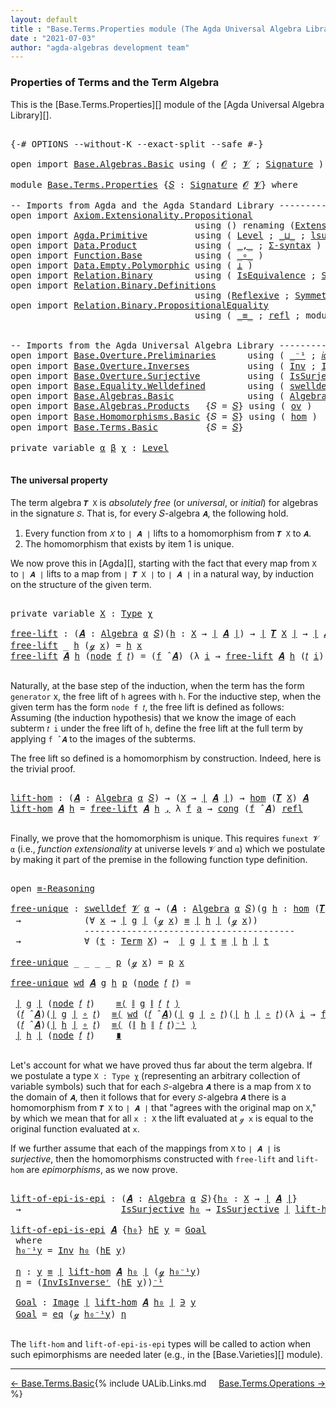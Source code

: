 ```yaml
---
layout: default
title : "Base.Terms.Properties module (The Agda Universal Algebra Library)"
date : "2021-07-03"
author: "agda-algebras development team"
---
```


### <a id="properties-of-terms-and-the-term-algebra">Properties of Terms and the Term Algebra</a>

This is the [Base.Terms.Properties][] module of the [Agda Universal Algebra Library][].


<pre class="Agda">

<a id="366" class="Symbol">{-#</a> <a id="370" class="Keyword">OPTIONS</a> <a id="378" class="Pragma">--without-K</a> <a id="390" class="Pragma">--exact-split</a> <a id="404" class="Pragma">--safe</a> <a id="411" class="Symbol">#-}</a>

<a id="416" class="Keyword">open</a> <a id="421" class="Keyword">import</a> <a id="428" href="Base.Algebras.Basic.html" class="Module">Base.Algebras.Basic</a> <a id="448" class="Keyword">using</a> <a id="454" class="Symbol">(</a> <a id="456" href="Base.Algebras.Basic.html#1160" class="Generalizable">𝓞</a> <a id="458" class="Symbol">;</a> <a id="460" href="Base.Algebras.Basic.html#1162" class="Generalizable">𝓥</a> <a id="462" class="Symbol">;</a> <a id="464" href="Base.Algebras.Basic.html#3888" class="Function">Signature</a> <a id="474" class="Symbol">)</a>

<a id="477" class="Keyword">module</a> <a id="484" href="Base.Terms.Properties.html" class="Module">Base.Terms.Properties</a> <a id="506" class="Symbol">{</a><a id="507" href="Base.Terms.Properties.html#507" class="Bound">𝑆</a> <a id="509" class="Symbol">:</a> <a id="511" href="Base.Algebras.Basic.html#3888" class="Function">Signature</a> <a id="521" href="Base.Algebras.Basic.html#1160" class="Generalizable">𝓞</a> <a id="523" href="Base.Algebras.Basic.html#1162" class="Generalizable">𝓥</a><a id="524" class="Symbol">}</a> <a id="526" class="Keyword">where</a>

<a id="533" class="Comment">-- Imports from Agda and the Agda Standard Library --------------------------------------</a>
<a id="623" class="Keyword">open</a> <a id="628" class="Keyword">import</a> <a id="635" href="Axiom.Extensionality.Propositional.html" class="Module">Axiom.Extensionality.Propositional</a>
                                   <a id="705" class="Keyword">using</a> <a id="711" class="Symbol">()</a> <a id="714" class="Keyword">renaming</a> <a id="723" class="Symbol">(</a><a id="724" href="Axiom.Extensionality.Propositional.html#741" class="Function">Extensionality</a> <a id="739" class="Symbol">to</a> <a id="742" class="Function">funext</a><a id="748" class="Symbol">)</a>
<a id="750" class="Keyword">open</a> <a id="755" class="Keyword">import</a> <a id="762" href="Agda.Primitive.html" class="Module">Agda.Primitive</a>         <a id="785" class="Keyword">using</a> <a id="791" class="Symbol">(</a> <a id="793" href="Agda.Primitive.html#597" class="Postulate">Level</a> <a id="799" class="Symbol">;</a> <a id="801" href="Agda.Primitive.html#810" class="Primitive Operator">_⊔_</a> <a id="805" class="Symbol">;</a> <a id="807" href="Agda.Primitive.html#780" class="Primitive">lsuc</a> <a id="812" class="Symbol">)</a> <a id="814" class="Keyword">renaming</a> <a id="823" class="Symbol">(</a> <a id="825" href="Agda.Primitive.html#326" class="Primitive">Set</a> <a id="829" class="Symbol">to</a> <a id="832" class="Primitive">Type</a> <a id="837" class="Symbol">)</a>
<a id="839" class="Keyword">open</a> <a id="844" class="Keyword">import</a> <a id="851" href="Data.Product.html" class="Module">Data.Product</a>           <a id="874" class="Keyword">using</a> <a id="880" class="Symbol">(</a> <a id="882" href="Agda.Builtin.Sigma.html#236" class="InductiveConstructor Operator">_,_</a> <a id="886" class="Symbol">;</a> <a id="888" href="Data.Product.html#916" class="Function">Σ-syntax</a> <a id="897" class="Symbol">)</a>
<a id="899" class="Keyword">open</a> <a id="904" class="Keyword">import</a> <a id="911" href="Function.Base.html" class="Module">Function.Base</a>          <a id="934" class="Keyword">using</a> <a id="940" class="Symbol">(</a> <a id="942" href="Function.Base.html#1031" class="Function Operator">_∘_</a> <a id="946" class="Symbol">)</a>
<a id="948" class="Keyword">open</a> <a id="953" class="Keyword">import</a> <a id="960" href="Data.Empty.Polymorphic.html" class="Module">Data.Empty.Polymorphic</a> <a id="983" class="Keyword">using</a> <a id="989" class="Symbol">(</a> <a id="991" href="Data.Empty.Polymorphic.html#331" class="Function">⊥</a> <a id="993" class="Symbol">)</a>
<a id="995" class="Keyword">open</a> <a id="1000" class="Keyword">import</a> <a id="1007" href="Relation.Binary.html" class="Module">Relation.Binary</a>        <a id="1030" class="Keyword">using</a> <a id="1036" class="Symbol">(</a> <a id="1038" href="Relation.Binary.Structures.html#1522" class="Record">IsEquivalence</a> <a id="1052" class="Symbol">;</a> <a id="1054" href="Relation.Binary.Bundles.html#1009" class="Record">Setoid</a> <a id="1061" class="Symbol">)</a>
<a id="1063" class="Keyword">open</a> <a id="1068" class="Keyword">import</a> <a id="1075" href="Relation.Binary.Definitions.html" class="Module">Relation.Binary.Definitions</a>
                                   <a id="1138" class="Keyword">using</a> <a id="1144" class="Symbol">(</a><a id="1145" href="Relation.Binary.Definitions.html#1339" class="Function">Reflexive</a> <a id="1155" class="Symbol">;</a> <a id="1157" href="Relation.Binary.Definitions.html#1498" class="Function">Symmetric</a> <a id="1167" class="Symbol">;</a> <a id="1169" href="Relation.Binary.Definitions.html#1978" class="Function">Transitive</a> <a id="1180" class="Symbol">)</a>
<a id="1182" class="Keyword">open</a> <a id="1187" class="Keyword">import</a> <a id="1194" href="Relation.Binary.PropositionalEquality.html" class="Module">Relation.Binary.PropositionalEquality</a>
                                   <a id="1267" class="Keyword">using</a> <a id="1273" class="Symbol">(</a> <a id="1275" href="Agda.Builtin.Equality.html#151" class="Datatype Operator">_≡_</a> <a id="1279" class="Symbol">;</a> <a id="1281" href="Agda.Builtin.Equality.html#208" class="InductiveConstructor">refl</a> <a id="1286" class="Symbol">;</a> <a id="1288" class="Keyword">module</a> <a id="1295" href="Relation.Binary.PropositionalEquality.Core.html#2708" class="Module">≡-Reasoning</a> <a id="1307" class="Symbol">;</a> <a id="1309" href="Relation.Binary.PropositionalEquality.Core.html#1130" class="Function">cong</a> <a id="1314" class="Symbol">)</a>


<a id="1318" class="Comment">-- Imports from the Agda Universal Algebra Library ----------------------------------------</a>
<a id="1410" class="Keyword">open</a> <a id="1415" class="Keyword">import</a> <a id="1422" href="Base.Overture.Preliminaries.html" class="Module">Base.Overture.Preliminaries</a>      <a id="1455" class="Keyword">using</a> <a id="1461" class="Symbol">(</a> <a id="1463" href="Base.Overture.Preliminaries.html#4995" class="Function Operator">_⁻¹</a> <a id="1467" class="Symbol">;</a> <a id="1469" href="Base.Overture.Preliminaries.html#5394" class="Function">𝑖𝑑</a> <a id="1472" class="Symbol">;</a> <a id="1474" href="Base.Overture.Preliminaries.html#4402" class="Function Operator">∣_∣</a> <a id="1478" class="Symbol">;</a> <a id="1480" href="Base.Overture.Preliminaries.html#4440" class="Function Operator">∥_∥</a><a id="1483" class="Symbol">)</a>
<a id="1485" class="Keyword">open</a> <a id="1490" class="Keyword">import</a> <a id="1497" href="Base.Overture.Inverses.html" class="Module">Base.Overture.Inverses</a>           <a id="1530" class="Keyword">using</a> <a id="1536" class="Symbol">(</a> <a id="1538" href="Base.Overture.Inverses.html#2210" class="Function">Inv</a> <a id="1542" class="Symbol">;</a> <a id="1544" href="Base.Overture.Inverses.html#2457" class="Function">InvIsInverseʳ</a> <a id="1558" class="Symbol">;</a> <a id="1560" href="Base.Overture.Inverses.html#1097" class="Datatype Operator">Image_∋_</a><a id="1568" class="Symbol">;</a> <a id="1570" href="Base.Overture.Inverses.html#1145" class="InductiveConstructor">eq</a> <a id="1573" class="Symbol">)</a>
<a id="1575" class="Keyword">open</a> <a id="1580" class="Keyword">import</a> <a id="1587" href="Base.Overture.Surjective.html" class="Module">Base.Overture.Surjective</a>         <a id="1620" class="Keyword">using</a> <a id="1626" class="Symbol">(</a> <a id="1628" href="Base.Overture.Surjective.html#1692" class="Function">IsSurjective</a> <a id="1641" class="Symbol">)</a>
<a id="1643" class="Keyword">open</a> <a id="1648" class="Keyword">import</a> <a id="1655" href="Base.Equality.Welldefined.html" class="Module">Base.Equality.Welldefined</a>        <a id="1688" class="Keyword">using</a> <a id="1694" class="Symbol">(</a> <a id="1696" href="Base.Equality.Welldefined.html#2671" class="Function">swelldef</a> <a id="1705" class="Symbol">)</a>
<a id="1707" class="Keyword">open</a> <a id="1712" class="Keyword">import</a> <a id="1719" href="Base.Algebras.Basic.html" class="Module">Base.Algebras.Basic</a>              <a id="1752" class="Keyword">using</a> <a id="1758" class="Symbol">(</a> <a id="1760" href="Base.Algebras.Basic.html#6257" class="Function">Algebra</a> <a id="1768" class="Symbol">;</a> <a id="1770" href="Base.Algebras.Basic.html#9364" class="Function Operator">_̂_</a> <a id="1774" class="Symbol">)</a>
<a id="1776" class="Keyword">open</a> <a id="1781" class="Keyword">import</a> <a id="1788" href="Base.Algebras.Products.html" class="Module">Base.Algebras.Products</a>   <a id="1813" class="Symbol">{</a><a id="1814" class="Argument">𝑆</a> <a id="1816" class="Symbol">=</a> <a id="1818" href="Base.Terms.Properties.html#507" class="Bound">𝑆</a><a id="1819" class="Symbol">}</a> <a id="1821" class="Keyword">using</a> <a id="1827" class="Symbol">(</a> <a id="1829" href="Base.Algebras.Products.html#3165" class="Function">ov</a> <a id="1832" class="Symbol">)</a>
<a id="1834" class="Keyword">open</a> <a id="1839" class="Keyword">import</a> <a id="1846" href="Base.Homomorphisms.Basic.html" class="Module">Base.Homomorphisms.Basic</a> <a id="1871" class="Symbol">{</a><a id="1872" class="Argument">𝑆</a> <a id="1874" class="Symbol">=</a> <a id="1876" href="Base.Terms.Properties.html#507" class="Bound">𝑆</a><a id="1877" class="Symbol">}</a> <a id="1879" class="Keyword">using</a> <a id="1885" class="Symbol">(</a> <a id="1887" href="Base.Homomorphisms.Basic.html#2682" class="Function">hom</a> <a id="1891" class="Symbol">)</a>
<a id="1893" class="Keyword">open</a> <a id="1898" class="Keyword">import</a> <a id="1905" href="Base.Terms.Basic.html" class="Module">Base.Terms.Basic</a>         <a id="1930" class="Symbol">{</a><a id="1931" class="Argument">𝑆</a> <a id="1933" class="Symbol">=</a> <a id="1935" href="Base.Terms.Properties.html#507" class="Bound">𝑆</a><a id="1936" class="Symbol">}</a>

<a id="1939" class="Keyword">private</a> <a id="1947" class="Keyword">variable</a> <a id="1956" href="Base.Terms.Properties.html#1956" class="Generalizable">α</a> <a id="1958" href="Base.Terms.Properties.html#1958" class="Generalizable">β</a> <a id="1960" href="Base.Terms.Properties.html#1960" class="Generalizable">χ</a> <a id="1962" class="Symbol">:</a> <a id="1964" href="Agda.Primitive.html#597" class="Postulate">Level</a>

</pre>


#### <a id="the-universal-property">The universal property</a>

The term algebra `𝑻 X` is *absolutely free* (or *universal*, or *initial*) for algebras in the signature `𝑆`. That is, for every 𝑆-algebra `𝑨`, the following hold.

1. Every function from `𝑋` to `∣ 𝑨 ∣` lifts to a homomorphism from `𝑻 X` to `𝑨`.
2. The homomorphism that exists by item 1 is unique.

We now prove this in [Agda][], starting with the fact that every map from `X` to `∣ 𝑨 ∣` lifts to a map from `∣ 𝑻 X ∣` to `∣ 𝑨 ∣` in a natural way, by induction on the structure of the given term.

<pre class="Agda">

<a id="2560" class="Keyword">private</a> <a id="2568" class="Keyword">variable</a> <a id="2577" href="Base.Terms.Properties.html#2577" class="Generalizable">X</a> <a id="2579" class="Symbol">:</a> <a id="2581" href="Base.Terms.Properties.html#832" class="Primitive">Type</a> <a id="2586" href="Base.Terms.Properties.html#1960" class="Generalizable">χ</a>

<a id="free-lift"></a><a id="2589" href="Base.Terms.Properties.html#2589" class="Function">free-lift</a> <a id="2599" class="Symbol">:</a> <a id="2601" class="Symbol">(</a><a id="2602" href="Base.Terms.Properties.html#2602" class="Bound">𝑨</a> <a id="2604" class="Symbol">:</a> <a id="2606" href="Base.Algebras.Basic.html#6257" class="Function">Algebra</a> <a id="2614" href="Base.Terms.Properties.html#1956" class="Generalizable">α</a> <a id="2616" href="Base.Terms.Properties.html#507" class="Bound">𝑆</a><a id="2617" class="Symbol">)(</a><a id="2619" href="Base.Terms.Properties.html#2619" class="Bound">h</a> <a id="2621" class="Symbol">:</a> <a id="2623" href="Base.Terms.Properties.html#2577" class="Generalizable">X</a> <a id="2625" class="Symbol">→</a> <a id="2627" href="Base.Overture.Preliminaries.html#4402" class="Function Operator">∣</a> <a id="2629" href="Base.Terms.Properties.html#2602" class="Bound">𝑨</a> <a id="2631" href="Base.Overture.Preliminaries.html#4402" class="Function Operator">∣</a><a id="2632" class="Symbol">)</a> <a id="2634" class="Symbol">→</a> <a id="2636" href="Base.Overture.Preliminaries.html#4402" class="Function Operator">∣</a> <a id="2638" href="Base.Terms.Basic.html#3304" class="Function">𝑻</a> <a id="2640" href="Base.Terms.Properties.html#2577" class="Generalizable">X</a> <a id="2642" href="Base.Overture.Preliminaries.html#4402" class="Function Operator">∣</a> <a id="2644" class="Symbol">→</a> <a id="2646" href="Base.Overture.Preliminaries.html#4402" class="Function Operator">∣</a> <a id="2648" href="Base.Terms.Properties.html#2602" class="Bound">𝑨</a> <a id="2650" href="Base.Overture.Preliminaries.html#4402" class="Function Operator">∣</a>
<a id="2652" href="Base.Terms.Properties.html#2589" class="Function">free-lift</a> <a id="2662" class="Symbol">_</a> <a id="2664" href="Base.Terms.Properties.html#2664" class="Bound">h</a> <a id="2666" class="Symbol">(</a><a id="2667" href="Base.Terms.Basic.html#2062" class="InductiveConstructor">ℊ</a> <a id="2669" href="Base.Terms.Properties.html#2669" class="Bound">x</a><a id="2670" class="Symbol">)</a> <a id="2672" class="Symbol">=</a> <a id="2674" href="Base.Terms.Properties.html#2664" class="Bound">h</a> <a id="2676" href="Base.Terms.Properties.html#2669" class="Bound">x</a>
<a id="2678" href="Base.Terms.Properties.html#2589" class="Function">free-lift</a> <a id="2688" href="Base.Terms.Properties.html#2688" class="Bound">𝑨</a> <a id="2690" href="Base.Terms.Properties.html#2690" class="Bound">h</a> <a id="2692" class="Symbol">(</a><a id="2693" href="Base.Terms.Basic.html#2104" class="InductiveConstructor">node</a> <a id="2698" href="Base.Terms.Properties.html#2698" class="Bound">f</a> <a id="2700" href="Base.Terms.Properties.html#2700" class="Bound">𝑡</a><a id="2701" class="Symbol">)</a> <a id="2703" class="Symbol">=</a> <a id="2705" class="Symbol">(</a><a id="2706" href="Base.Terms.Properties.html#2698" class="Bound">f</a> <a id="2708" href="Base.Algebras.Basic.html#9364" class="Function Operator">̂</a> <a id="2710" href="Base.Terms.Properties.html#2688" class="Bound">𝑨</a><a id="2711" class="Symbol">)</a> <a id="2713" class="Symbol">(λ</a> <a id="2716" href="Base.Terms.Properties.html#2716" class="Bound">i</a> <a id="2718" class="Symbol">→</a> <a id="2720" href="Base.Terms.Properties.html#2589" class="Function">free-lift</a> <a id="2730" href="Base.Terms.Properties.html#2688" class="Bound">𝑨</a> <a id="2732" href="Base.Terms.Properties.html#2690" class="Bound">h</a> <a id="2734" class="Symbol">(</a><a id="2735" href="Base.Terms.Properties.html#2700" class="Bound">𝑡</a> <a id="2737" href="Base.Terms.Properties.html#2716" class="Bound">i</a><a id="2738" class="Symbol">))</a>

</pre>

Naturally, at the base step of the induction, when the term has the form `generator`
x, the free lift of `h` agrees with `h`.  For the inductive step, when the
given term has the form `node f 𝑡`, the free lift is defined as
follows: Assuming (the induction hypothesis) that we know the image of each
subterm `𝑡 i` under the free lift of `h`, define the free lift at the
full term by applying `f ̂ 𝑨` to the images of the subterms.

The free lift so defined is a homomorphism by construction. Indeed, here is the trivial proof.

<pre class="Agda">

<a id="lift-hom"></a><a id="3296" href="Base.Terms.Properties.html#3296" class="Function">lift-hom</a> <a id="3305" class="Symbol">:</a> <a id="3307" class="Symbol">(</a><a id="3308" href="Base.Terms.Properties.html#3308" class="Bound">𝑨</a> <a id="3310" class="Symbol">:</a> <a id="3312" href="Base.Algebras.Basic.html#6257" class="Function">Algebra</a> <a id="3320" href="Base.Terms.Properties.html#1956" class="Generalizable">α</a> <a id="3322" href="Base.Terms.Properties.html#507" class="Bound">𝑆</a><a id="3323" class="Symbol">)</a> <a id="3325" class="Symbol">→</a> <a id="3327" class="Symbol">(</a><a id="3328" href="Base.Terms.Properties.html#2577" class="Generalizable">X</a> <a id="3330" class="Symbol">→</a> <a id="3332" href="Base.Overture.Preliminaries.html#4402" class="Function Operator">∣</a> <a id="3334" href="Base.Terms.Properties.html#3308" class="Bound">𝑨</a> <a id="3336" href="Base.Overture.Preliminaries.html#4402" class="Function Operator">∣</a><a id="3337" class="Symbol">)</a> <a id="3339" class="Symbol">→</a> <a id="3341" href="Base.Homomorphisms.Basic.html#2682" class="Function">hom</a> <a id="3345" class="Symbol">(</a><a id="3346" href="Base.Terms.Basic.html#3304" class="Function">𝑻</a> <a id="3348" href="Base.Terms.Properties.html#2577" class="Generalizable">X</a><a id="3349" class="Symbol">)</a> <a id="3351" href="Base.Terms.Properties.html#3308" class="Bound">𝑨</a>
<a id="3353" href="Base.Terms.Properties.html#3296" class="Function">lift-hom</a> <a id="3362" href="Base.Terms.Properties.html#3362" class="Bound">𝑨</a> <a id="3364" href="Base.Terms.Properties.html#3364" class="Bound">h</a> <a id="3366" class="Symbol">=</a> <a id="3368" href="Base.Terms.Properties.html#2589" class="Function">free-lift</a> <a id="3378" href="Base.Terms.Properties.html#3362" class="Bound">𝑨</a> <a id="3380" href="Base.Terms.Properties.html#3364" class="Bound">h</a> <a id="3382" href="Agda.Builtin.Sigma.html#236" class="InductiveConstructor Operator">,</a> <a id="3384" class="Symbol">λ</a> <a id="3386" href="Base.Terms.Properties.html#3386" class="Bound">f</a> <a id="3388" href="Base.Terms.Properties.html#3388" class="Bound">a</a> <a id="3390" class="Symbol">→</a> <a id="3392" href="Relation.Binary.PropositionalEquality.Core.html#1130" class="Function">cong</a> <a id="3397" class="Symbol">(</a><a id="3398" href="Base.Terms.Properties.html#3386" class="Bound">f</a> <a id="3400" href="Base.Algebras.Basic.html#9364" class="Function Operator">̂</a> <a id="3402" href="Base.Terms.Properties.html#3362" class="Bound">𝑨</a><a id="3403" class="Symbol">)</a> <a id="3405" href="Agda.Builtin.Equality.html#208" class="InductiveConstructor">refl</a>

</pre>

Finally, we prove that the homomorphism is unique.  This requires `funext 𝓥 α` (i.e., *function extensionality* at universe levels `𝓥` and `α`) which we postulate by making it part of the premise in the following function type definition.

<pre class="Agda">

<a id="3677" class="Keyword">open</a> <a id="3682" href="Relation.Binary.PropositionalEquality.Core.html#2708" class="Module">≡-Reasoning</a>

<a id="free-unique"></a><a id="3695" href="Base.Terms.Properties.html#3695" class="Function">free-unique</a> <a id="3707" class="Symbol">:</a> <a id="3709" href="Base.Equality.Welldefined.html#2671" class="Function">swelldef</a> <a id="3718" href="Base.Terms.Properties.html#523" class="Bound">𝓥</a> <a id="3720" href="Base.Terms.Properties.html#1956" class="Generalizable">α</a> <a id="3722" class="Symbol">→</a> <a id="3724" class="Symbol">(</a><a id="3725" href="Base.Terms.Properties.html#3725" class="Bound">𝑨</a> <a id="3727" class="Symbol">:</a> <a id="3729" href="Base.Algebras.Basic.html#6257" class="Function">Algebra</a> <a id="3737" href="Base.Terms.Properties.html#1956" class="Generalizable">α</a> <a id="3739" href="Base.Terms.Properties.html#507" class="Bound">𝑆</a><a id="3740" class="Symbol">)(</a><a id="3742" href="Base.Terms.Properties.html#3742" class="Bound">g</a> <a id="3744" href="Base.Terms.Properties.html#3744" class="Bound">h</a> <a id="3746" class="Symbol">:</a> <a id="3748" href="Base.Homomorphisms.Basic.html#2682" class="Function">hom</a> <a id="3752" class="Symbol">(</a><a id="3753" href="Base.Terms.Basic.html#3304" class="Function">𝑻</a> <a id="3755" href="Base.Terms.Properties.html#2577" class="Generalizable">X</a><a id="3756" class="Symbol">)</a> <a id="3758" href="Base.Terms.Properties.html#3725" class="Bound">𝑨</a><a id="3759" class="Symbol">)</a>
 <a id="3762" class="Symbol">→</a>            <a id="3775" class="Symbol">(∀</a> <a id="3778" href="Base.Terms.Properties.html#3778" class="Bound">x</a> <a id="3780" class="Symbol">→</a> <a id="3782" href="Base.Overture.Preliminaries.html#4402" class="Function Operator">∣</a> <a id="3784" href="Base.Terms.Properties.html#3742" class="Bound">g</a> <a id="3786" href="Base.Overture.Preliminaries.html#4402" class="Function Operator">∣</a> <a id="3788" class="Symbol">(</a><a id="3789" href="Base.Terms.Basic.html#2062" class="InductiveConstructor">ℊ</a> <a id="3791" href="Base.Terms.Properties.html#3778" class="Bound">x</a><a id="3792" class="Symbol">)</a> <a id="3794" href="Agda.Builtin.Equality.html#151" class="Datatype Operator">≡</a> <a id="3796" href="Base.Overture.Preliminaries.html#4402" class="Function Operator">∣</a> <a id="3798" href="Base.Terms.Properties.html#3744" class="Bound">h</a> <a id="3800" href="Base.Overture.Preliminaries.html#4402" class="Function Operator">∣</a> <a id="3802" class="Symbol">(</a><a id="3803" href="Base.Terms.Basic.html#2062" class="InductiveConstructor">ℊ</a> <a id="3805" href="Base.Terms.Properties.html#3778" class="Bound">x</a><a id="3806" class="Symbol">))</a>
              <a id="3823" class="Comment">----------------------------------------</a>
 <a id="3865" class="Symbol">→</a>            <a id="3878" class="Symbol">∀</a> <a id="3880" class="Symbol">(</a><a id="3881" href="Base.Terms.Properties.html#3881" class="Bound">t</a> <a id="3883" class="Symbol">:</a> <a id="3885" href="Base.Terms.Basic.html#2021" class="Datatype">Term</a> <a id="3890" href="Base.Terms.Properties.html#2577" class="Generalizable">X</a><a id="3891" class="Symbol">)</a> <a id="3893" class="Symbol">→</a>  <a id="3896" href="Base.Overture.Preliminaries.html#4402" class="Function Operator">∣</a> <a id="3898" href="Base.Terms.Properties.html#3742" class="Bound">g</a> <a id="3900" href="Base.Overture.Preliminaries.html#4402" class="Function Operator">∣</a> <a id="3902" href="Base.Terms.Properties.html#3881" class="Bound">t</a> <a id="3904" href="Agda.Builtin.Equality.html#151" class="Datatype Operator">≡</a> <a id="3906" href="Base.Overture.Preliminaries.html#4402" class="Function Operator">∣</a> <a id="3908" href="Base.Terms.Properties.html#3744" class="Bound">h</a> <a id="3910" href="Base.Overture.Preliminaries.html#4402" class="Function Operator">∣</a> <a id="3912" href="Base.Terms.Properties.html#3881" class="Bound">t</a>

<a id="3915" href="Base.Terms.Properties.html#3695" class="Function">free-unique</a> <a id="3927" class="Symbol">_</a> <a id="3929" class="Symbol">_</a> <a id="3931" class="Symbol">_</a> <a id="3933" class="Symbol">_</a> <a id="3935" href="Base.Terms.Properties.html#3935" class="Bound">p</a> <a id="3937" class="Symbol">(</a><a id="3938" href="Base.Terms.Basic.html#2062" class="InductiveConstructor">ℊ</a> <a id="3940" href="Base.Terms.Properties.html#3940" class="Bound">x</a><a id="3941" class="Symbol">)</a> <a id="3943" class="Symbol">=</a> <a id="3945" href="Base.Terms.Properties.html#3935" class="Bound">p</a> <a id="3947" href="Base.Terms.Properties.html#3940" class="Bound">x</a>

<a id="3950" href="Base.Terms.Properties.html#3695" class="Function">free-unique</a> <a id="3962" href="Base.Terms.Properties.html#3962" class="Bound">wd</a> <a id="3965" href="Base.Terms.Properties.html#3965" class="Bound">𝑨</a> <a id="3967" href="Base.Terms.Properties.html#3967" class="Bound">g</a> <a id="3969" href="Base.Terms.Properties.html#3969" class="Bound">h</a> <a id="3971" href="Base.Terms.Properties.html#3971" class="Bound">p</a> <a id="3973" class="Symbol">(</a><a id="3974" href="Base.Terms.Basic.html#2104" class="InductiveConstructor">node</a> <a id="3979" href="Base.Terms.Properties.html#3979" class="Bound">𝑓</a> <a id="3981" href="Base.Terms.Properties.html#3981" class="Bound">𝑡</a><a id="3982" class="Symbol">)</a> <a id="3984" class="Symbol">=</a>

 <a id="3988" href="Base.Overture.Preliminaries.html#4402" class="Function Operator">∣</a> <a id="3990" href="Base.Terms.Properties.html#3967" class="Bound">g</a> <a id="3992" href="Base.Overture.Preliminaries.html#4402" class="Function Operator">∣</a> <a id="3994" class="Symbol">(</a><a id="3995" href="Base.Terms.Basic.html#2104" class="InductiveConstructor">node</a> <a id="4000" href="Base.Terms.Properties.html#3979" class="Bound">𝑓</a> <a id="4002" href="Base.Terms.Properties.html#3981" class="Bound">𝑡</a><a id="4003" class="Symbol">)</a>    <a id="4008" href="Relation.Binary.PropositionalEquality.Core.html#2923" class="Function">≡⟨</a> <a id="4011" href="Base.Overture.Preliminaries.html#4440" class="Function Operator">∥</a> <a id="4013" href="Base.Terms.Properties.html#3967" class="Bound">g</a> <a id="4015" href="Base.Overture.Preliminaries.html#4440" class="Function Operator">∥</a> <a id="4017" href="Base.Terms.Properties.html#3979" class="Bound">𝑓</a> <a id="4019" href="Base.Terms.Properties.html#3981" class="Bound">𝑡</a> <a id="4021" href="Relation.Binary.PropositionalEquality.Core.html#2923" class="Function">⟩</a>
 <a id="4024" class="Symbol">(</a><a id="4025" href="Base.Terms.Properties.html#3979" class="Bound">𝑓</a> <a id="4027" href="Base.Algebras.Basic.html#9364" class="Function Operator">̂</a> <a id="4029" href="Base.Terms.Properties.html#3965" class="Bound">𝑨</a><a id="4030" class="Symbol">)(</a><a id="4032" href="Base.Overture.Preliminaries.html#4402" class="Function Operator">∣</a> <a id="4034" href="Base.Terms.Properties.html#3967" class="Bound">g</a> <a id="4036" href="Base.Overture.Preliminaries.html#4402" class="Function Operator">∣</a> <a id="4038" href="Function.Base.html#1031" class="Function Operator">∘</a> <a id="4040" href="Base.Terms.Properties.html#3981" class="Bound">𝑡</a><a id="4041" class="Symbol">)</a>  <a id="4044" href="Relation.Binary.PropositionalEquality.Core.html#2923" class="Function">≡⟨</a> <a id="4047" href="Base.Terms.Properties.html#3962" class="Bound">wd</a> <a id="4050" class="Symbol">(</a><a id="4051" href="Base.Terms.Properties.html#3979" class="Bound">𝑓</a> <a id="4053" href="Base.Algebras.Basic.html#9364" class="Function Operator">̂</a> <a id="4055" href="Base.Terms.Properties.html#3965" class="Bound">𝑨</a><a id="4056" class="Symbol">)(</a><a id="4058" href="Base.Overture.Preliminaries.html#4402" class="Function Operator">∣</a> <a id="4060" href="Base.Terms.Properties.html#3967" class="Bound">g</a> <a id="4062" href="Base.Overture.Preliminaries.html#4402" class="Function Operator">∣</a> <a id="4064" href="Function.Base.html#1031" class="Function Operator">∘</a> <a id="4066" href="Base.Terms.Properties.html#3981" class="Bound">𝑡</a><a id="4067" class="Symbol">)(</a><a id="4069" href="Base.Overture.Preliminaries.html#4402" class="Function Operator">∣</a> <a id="4071" href="Base.Terms.Properties.html#3969" class="Bound">h</a> <a id="4073" href="Base.Overture.Preliminaries.html#4402" class="Function Operator">∣</a> <a id="4075" href="Function.Base.html#1031" class="Function Operator">∘</a> <a id="4077" href="Base.Terms.Properties.html#3981" class="Bound">𝑡</a><a id="4078" class="Symbol">)(λ</a> <a id="4082" href="Base.Terms.Properties.html#4082" class="Bound">i</a> <a id="4084" class="Symbol">→</a> <a id="4086" href="Base.Terms.Properties.html#3695" class="Function">free-unique</a> <a id="4098" href="Base.Terms.Properties.html#3962" class="Bound">wd</a> <a id="4101" href="Base.Terms.Properties.html#3965" class="Bound">𝑨</a> <a id="4103" href="Base.Terms.Properties.html#3967" class="Bound">g</a> <a id="4105" href="Base.Terms.Properties.html#3969" class="Bound">h</a> <a id="4107" href="Base.Terms.Properties.html#3971" class="Bound">p</a> <a id="4109" class="Symbol">(</a><a id="4110" href="Base.Terms.Properties.html#3981" class="Bound">𝑡</a> <a id="4112" href="Base.Terms.Properties.html#4082" class="Bound">i</a><a id="4113" class="Symbol">))</a> <a id="4116" href="Relation.Binary.PropositionalEquality.Core.html#2923" class="Function">⟩</a>
 <a id="4119" class="Symbol">(</a><a id="4120" href="Base.Terms.Properties.html#3979" class="Bound">𝑓</a> <a id="4122" href="Base.Algebras.Basic.html#9364" class="Function Operator">̂</a> <a id="4124" href="Base.Terms.Properties.html#3965" class="Bound">𝑨</a><a id="4125" class="Symbol">)(</a><a id="4127" href="Base.Overture.Preliminaries.html#4402" class="Function Operator">∣</a> <a id="4129" href="Base.Terms.Properties.html#3969" class="Bound">h</a> <a id="4131" href="Base.Overture.Preliminaries.html#4402" class="Function Operator">∣</a> <a id="4133" href="Function.Base.html#1031" class="Function Operator">∘</a> <a id="4135" href="Base.Terms.Properties.html#3981" class="Bound">𝑡</a><a id="4136" class="Symbol">)</a>  <a id="4139" href="Relation.Binary.PropositionalEquality.Core.html#2923" class="Function">≡⟨</a> <a id="4142" class="Symbol">(</a><a id="4143" href="Base.Overture.Preliminaries.html#4440" class="Function Operator">∥</a> <a id="4145" href="Base.Terms.Properties.html#3969" class="Bound">h</a> <a id="4147" href="Base.Overture.Preliminaries.html#4440" class="Function Operator">∥</a> <a id="4149" href="Base.Terms.Properties.html#3979" class="Bound">𝑓</a> <a id="4151" href="Base.Terms.Properties.html#3981" class="Bound">𝑡</a><a id="4152" class="Symbol">)</a><a id="4153" href="Base.Overture.Preliminaries.html#4995" class="Function Operator">⁻¹</a> <a id="4156" href="Relation.Binary.PropositionalEquality.Core.html#2923" class="Function">⟩</a>
 <a id="4159" href="Base.Overture.Preliminaries.html#4402" class="Function Operator">∣</a> <a id="4161" href="Base.Terms.Properties.html#3969" class="Bound">h</a> <a id="4163" href="Base.Overture.Preliminaries.html#4402" class="Function Operator">∣</a> <a id="4165" class="Symbol">(</a><a id="4166" href="Base.Terms.Basic.html#2104" class="InductiveConstructor">node</a> <a id="4171" href="Base.Terms.Properties.html#3979" class="Bound">𝑓</a> <a id="4173" href="Base.Terms.Properties.html#3981" class="Bound">𝑡</a><a id="4174" class="Symbol">)</a>    <a id="4179" href="Relation.Binary.PropositionalEquality.Core.html#3105" class="Function Operator">∎</a>

</pre>

Let's account for what we have proved thus far about the term algebra.  If we postulate a type `X : Type χ` (representing an arbitrary collection of variable symbols) such that for each `𝑆`-algebra `𝑨` there is a map from `X` to the domain of `𝑨`, then it follows that for every `𝑆`-algebra `𝑨` there is a homomorphism from `𝑻 X` to `∣ 𝑨 ∣` that "agrees with the original map on `X`," by which we mean that for all `x : X` the lift evaluated at `ℊ x` is equal to the original function evaluated at `x`.

If we further assume that each of the mappings from `X` to `∣ 𝑨 ∣` is *surjective*, then the homomorphisms constructed with `free-lift` and `lift-hom` are *epimorphisms*, as we now prove.

<pre class="Agda">

<a id="lift-of-epi-is-epi"></a><a id="4901" href="Base.Terms.Properties.html#4901" class="Function">lift-of-epi-is-epi</a> <a id="4920" class="Symbol">:</a> <a id="4922" class="Symbol">(</a><a id="4923" href="Base.Terms.Properties.html#4923" class="Bound">𝑨</a> <a id="4925" class="Symbol">:</a> <a id="4927" href="Base.Algebras.Basic.html#6257" class="Function">Algebra</a> <a id="4935" href="Base.Terms.Properties.html#1956" class="Generalizable">α</a> <a id="4937" href="Base.Terms.Properties.html#507" class="Bound">𝑆</a><a id="4938" class="Symbol">){</a><a id="4940" href="Base.Terms.Properties.html#4940" class="Bound">h₀</a> <a id="4943" class="Symbol">:</a> <a id="4945" href="Base.Terms.Properties.html#2577" class="Generalizable">X</a> <a id="4947" class="Symbol">→</a> <a id="4949" href="Base.Overture.Preliminaries.html#4402" class="Function Operator">∣</a> <a id="4951" href="Base.Terms.Properties.html#4923" class="Bound">𝑨</a> <a id="4953" href="Base.Overture.Preliminaries.html#4402" class="Function Operator">∣</a><a id="4954" class="Symbol">}</a>
 <a id="4957" class="Symbol">→</a>                   <a id="4977" href="Base.Overture.Surjective.html#1692" class="Function">IsSurjective</a> <a id="4990" href="Base.Terms.Properties.html#4940" class="Bound">h₀</a> <a id="4993" class="Symbol">→</a> <a id="4995" href="Base.Overture.Surjective.html#1692" class="Function">IsSurjective</a> <a id="5008" href="Base.Overture.Preliminaries.html#4402" class="Function Operator">∣</a> <a id="5010" href="Base.Terms.Properties.html#3296" class="Function">lift-hom</a> <a id="5019" href="Base.Terms.Properties.html#4923" class="Bound">𝑨</a> <a id="5021" href="Base.Terms.Properties.html#4940" class="Bound">h₀</a> <a id="5024" href="Base.Overture.Preliminaries.html#4402" class="Function Operator">∣</a>

<a id="5027" href="Base.Terms.Properties.html#4901" class="Function">lift-of-epi-is-epi</a> <a id="5046" href="Base.Terms.Properties.html#5046" class="Bound">𝑨</a> <a id="5048" class="Symbol">{</a><a id="5049" href="Base.Terms.Properties.html#5049" class="Bound">h₀</a><a id="5051" class="Symbol">}</a> <a id="5053" href="Base.Terms.Properties.html#5053" class="Bound">hE</a> <a id="5056" href="Base.Terms.Properties.html#5056" class="Bound">y</a> <a id="5058" class="Symbol">=</a> <a id="5060" href="Base.Terms.Properties.html#5165" class="Function">Goal</a>
 <a id="5066" class="Keyword">where</a>
 <a id="5073" href="Base.Terms.Properties.html#5073" class="Function">h₀⁻¹y</a> <a id="5079" class="Symbol">=</a> <a id="5081" href="Base.Overture.Inverses.html#2210" class="Function">Inv</a> <a id="5085" href="Base.Terms.Properties.html#5049" class="Bound">h₀</a> <a id="5088" class="Symbol">(</a><a id="5089" href="Base.Terms.Properties.html#5053" class="Bound">hE</a> <a id="5092" href="Base.Terms.Properties.html#5056" class="Bound">y</a><a id="5093" class="Symbol">)</a>

 <a id="5097" href="Base.Terms.Properties.html#5097" class="Function">η</a> <a id="5099" class="Symbol">:</a> <a id="5101" href="Base.Terms.Properties.html#5056" class="Bound">y</a> <a id="5103" href="Agda.Builtin.Equality.html#151" class="Datatype Operator">≡</a> <a id="5105" href="Base.Overture.Preliminaries.html#4402" class="Function Operator">∣</a> <a id="5107" href="Base.Terms.Properties.html#3296" class="Function">lift-hom</a> <a id="5116" href="Base.Terms.Properties.html#5046" class="Bound">𝑨</a> <a id="5118" href="Base.Terms.Properties.html#5049" class="Bound">h₀</a> <a id="5121" href="Base.Overture.Preliminaries.html#4402" class="Function Operator">∣</a> <a id="5123" class="Symbol">(</a><a id="5124" href="Base.Terms.Basic.html#2062" class="InductiveConstructor">ℊ</a> <a id="5126" href="Base.Terms.Properties.html#5073" class="Function">h₀⁻¹y</a><a id="5131" class="Symbol">)</a>
 <a id="5134" href="Base.Terms.Properties.html#5097" class="Function">η</a> <a id="5136" class="Symbol">=</a> <a id="5138" class="Symbol">(</a><a id="5139" href="Base.Overture.Inverses.html#2457" class="Function">InvIsInverseʳ</a> <a id="5153" class="Symbol">(</a><a id="5154" href="Base.Terms.Properties.html#5053" class="Bound">hE</a> <a id="5157" href="Base.Terms.Properties.html#5056" class="Bound">y</a><a id="5158" class="Symbol">))</a><a id="5160" href="Base.Overture.Preliminaries.html#4995" class="Function Operator">⁻¹</a>

 <a id="5165" href="Base.Terms.Properties.html#5165" class="Function">Goal</a> <a id="5170" class="Symbol">:</a> <a id="5172" href="Base.Overture.Inverses.html#1097" class="Datatype Operator">Image</a> <a id="5178" href="Base.Overture.Preliminaries.html#4402" class="Function Operator">∣</a> <a id="5180" href="Base.Terms.Properties.html#3296" class="Function">lift-hom</a> <a id="5189" href="Base.Terms.Properties.html#5046" class="Bound">𝑨</a> <a id="5191" href="Base.Terms.Properties.html#5049" class="Bound">h₀</a> <a id="5194" href="Base.Overture.Preliminaries.html#4402" class="Function Operator">∣</a> <a id="5196" href="Base.Overture.Inverses.html#1097" class="Datatype Operator">∋</a> <a id="5198" href="Base.Terms.Properties.html#5056" class="Bound">y</a>
 <a id="5201" href="Base.Terms.Properties.html#5165" class="Function">Goal</a> <a id="5206" class="Symbol">=</a> <a id="5208" href="Base.Overture.Inverses.html#1145" class="InductiveConstructor">eq</a> <a id="5211" class="Symbol">(</a><a id="5212" href="Base.Terms.Basic.html#2062" class="InductiveConstructor">ℊ</a> <a id="5214" href="Base.Terms.Properties.html#5073" class="Function">h₀⁻¹y</a><a id="5219" class="Symbol">)</a> <a id="5221" href="Base.Terms.Properties.html#5097" class="Function">η</a>

</pre>

The `lift-hom` and `lift-of-epi-is-epi` types will be called to action when such epimorphisms are needed later (e.g., in the [Base.Varieties][] module).

------------------------------

<span style="float:left;">[← Base.Terms.Basic](Base.Terms.Basic.html)</span>
<span style="float:right;">[Base.Terms.Operations →](Base.Terms.Operations.html)</span>

{% include UALib.Links.md %}
